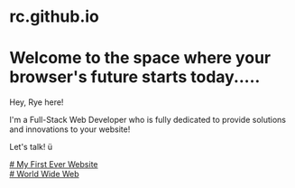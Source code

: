 # rc.github.io
<html>
<body>
<h1>
Welcome to the space where your browser's future starts today.....
</h1>
<p>Hey, Rye here!

I'm a Full-Stack Web Developer who is fully dedicated to provide solutions and innovations to your website! 
 
Let's talk! ü
  
</p>
<dt>
<a href="https://ryecorral.github.io/rc.github.io/"># My First Ever Website</a>
</dt>
<dt>
<a href="https://ryecorral.github.io/rc.github.io/WorldWideWeb"># World Wide Web</a>
</dt>

</body>
</html>
